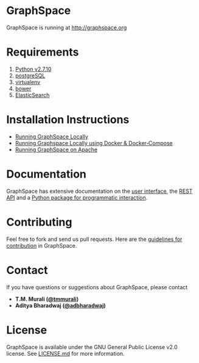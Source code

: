 GraphSpace 
================

GraphSpace is running at http://graphspace.org

Requirements
===================================
1. [Python v2.7.10](https://www.python.org/downloads/release/python-2710/)
2. [postgreSQL](https://github.com/Murali-group/GraphSpace/wiki/PostgreSQL-Installation)
3. [virtualenv](https://virtualenv.pypa.io/en/stable/)
4. [bower](https://bower.io/)
5. [ElasticSearch](https://github.com/Murali-group/GraphSpace/wiki/Steps-for-setting-up-ElasticSearch-on-AWS)

Installation Instructions
===================================
* [Running GraphSpace Locally](https://github.com/Murali-group/GraphSpace/wiki/Running-GraphSpace-locally)
* [Running Graphspace Locally using Docker & Docker‐Compose](https://github.com/Murali-group/GraphSpace/wiki/Running-Graphspace-using-Docker-&-Docker‐Compose)
* [Running GraphSpace on Apache](https://github.com/Murali-group/GraphSpace/wiki/Running-GraphSpace-on-Apache)

Documentation
=================

GraphSpace has extensive documentation on the [user interface](http://docs.graphspace.org/en/latest/Quick_Tour_of_GraphSpace.html#welcome-screen), the [REST API](http://docs.graphspace.org/en/latest/Programmers_Guide.html#graphspace-rest-api) and a [Python package for programmatic interaction](http://manual.graphspace.org/projects/graphspace-python/en/latest/tutorial/index.html).


Contributing
=================

Feel free to fork and send us pull requests. Here are the [guidelines for contribution](https://github.com/Murali-group/GraphSpace/blob/master/CONTRIBUTING.md) in GraphSpace.


Contact
=================

If you have questions or suggestions about GraphSpace, please contact

- **T.M. Murali ([@tmmurali](https://github.com/tmmurali))**
- **Aditya Bharadwaj ([@adbharadwaj](https://github.com/adbharadwaj))**


License
=================

GraphSpace is available under the GNU General Public License v2.0 license. See [LICENSE.md](https://github.com/Murali-group/GraphSpace/blob/master/LICENSE.md) for more information.
